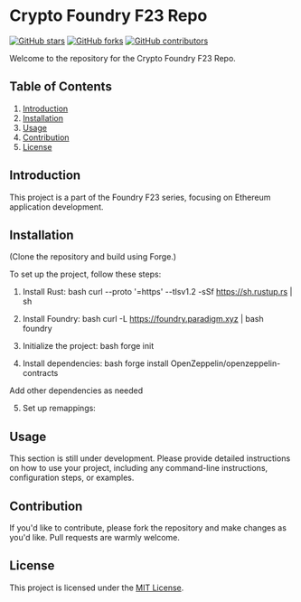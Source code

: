 # Crypto Foundry F23 Repo

[![GitHub stars](https://img.shields.io/github/stars/FudeezValo/Crypto-foundry-f23-repo)](https://github.com/FudeezValo/Crypto-foundry-f23-repo/stargazers)
[![GitHub forks](https://img.shields.io/github/forks/FudeezValo/Crypto-foundry-f23-repo)](https://github.com/FudeezValo/Crypto-foundry-f23-repo/network)
[![GitHub contributors](https://img.shields.io/github/contributors/FudeezValo/Crypto-foundry-f23-repo)](https://github.com/FudeezValo/Crypto-foundry-f23-repo/graphs/contributors)

Welcome to the repository for the Crypto Foundry F23 Repo.

## Table of Contents

1. [Introduction](#introduction)
2. [Installation](#installation)
3. [Usage](#usage)
4. [Contribution](#contribution)
5. [License](#license)

## Introduction

This project is a part of the Foundry F23 series, focusing on Ethereum application development.

## Installation

(Clone the repository and build using Forge.)

To set up the project, follow these steps:

1. Install Rust:
bash curl --proto '=https' --tlsv1.2 -sSf https://sh.rustup.rs | sh


2. Install Foundry:
bash curl -L https://foundry.paradigm.xyz | bash foundry


3. Initialize the project:
bash forge init


4. Install dependencies:
bash forge install OpenZeppelin/openzeppelin-contracts

Add other dependencies as needed

5. Set up remappings:

## Usage

This section is still under development. Please provide detailed instructions on how to use your project, including any command-line instructions, configuration steps, or examples.

## Contribution

If you'd like to contribute, please fork the repository and make changes as you'd like. Pull requests are warmly welcome.

## License

This project is licensed under the [MIT License](https://opensource.org/licenses/MIT).
